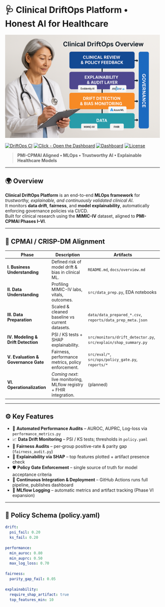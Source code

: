 # 🩺 Clinical DriftOps Platform • Honest AI for Healthcare
![alt text](https://github.com/sobcza11/clinical-driftops-platform/blob/main/assets/driftOps_pic_h.png)

[![DriftOps CI](https://github.com/sobcza11/clinical-driftops-platform/actions/workflows/driftops-ci.yml/badge.svg)](https://github.com/sobcza11/clinical-driftops-platform/actions/workflows/driftops-ci.yml)
[![Click - Open the Dashboard](https://img.shields.io/badge/Open-Dashboard-success?style=for-the-badge&logo=github)](https://sobcza11.github.io/clinical-driftops-platform/)
[![Dashboard](https://img.shields.io/badge/Dashboard-Live-success)](https://sobcza11.github.io/clinical-driftops-platform/)
[![License](https://img.shields.io/badge/License-MIT-blue.svg)](LICENSE)

> **PMI-CPMAI Aligned • MLOps • Trustworthy AI • Explainable Healthcare Models**

---

## 🌍 Overview
**Clinical DriftOps Platform** is an end-to-end **MLOps framework** for *trustworthy, explainable, and continuously validated clinical AI*.  
It monitors **data drift**, **fairness**, and **model explainability**, automatically enforcing governance policies via CI/CD.  
Built for clinical research using the **MIMIC-IV** dataset, aligned to **PMI-CPMAI Phases I–VI**.

---

## 🧭 CPMAI / CRISP-DM Alignment

| Phase | Description | Artifacts |
|-------|--------------|------------|
| **I. Business Understanding** | Defined risk of model drift & bias in clinical ML. | `README.md`, `docs/overview.md` |
| **II. Data Understanding** | Profiling MIMIC-IV labs, vitals, outcomes. | `src/data_prep.py`, EDA notebooks |
| **III. Data Preparation** | Scaled & cleaned baseline vs current datasets. | `data/data_prepared_*.csv`, `reports/data_prep_meta.json` |
| **IV. Modeling & Drift Detection** | PSI / KS tests + SHAP explainability. | `src/monitors/drift_detector.py`, `src/explain/shap_summary.py` |
| **V. Evaluation & Governance Gate** | Fairness, performance metrics, policy enforcement. | `src/eval/*`, `src/ops/policy_gate.py`, `reports/*` |
| **VI. Operationalization** | *Coming next*: live monitoring, MLflow registry + FHIR integration. | (planned) |

---

## ⚙️ Key Features
- 🧪 **Automated Performance Audits** – AUROC, AUPRC, Log-loss via `performance_metrics.py`
- 📈 **Data Drift Monitoring** – PSI / KS tests; thresholds in `policy.yaml`
- 🤝 **Fairness Audits** – per-group positive-rate & parity gap (`fairness_audit.py`)
- 🩻 **Explainability via SHAP** – top features plotted + artifact presence check
- 🛡️ **Policy Gate Enforcement** – single source of truth for model acceptance criteria
- 🚀 **Continuous Integration & Deployment** – GitHub Actions runs full pipeline, publishes dashboard
- 🧾 **MLflow Logging** – automatic metrics and artifact tracking (Phase VI expansion)

---

## 🧩 Policy Schema (policy.yaml)

```yaml
drift:
  psi_fail: 0.20
  ks_fail: 0.20

performance:
  min_auroc: 0.80
  min_auprc: 0.50
  max_log_loss: 0.70

fairness:
  parity_gap_fail: 0.05

explainability:
  require_shap_artifact: true
  top_features_min: 10